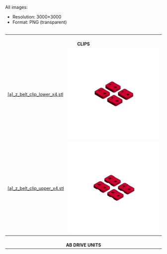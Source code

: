 
<!-- This is a reference for hopefully all printed parts needed for a function and decorated Voron 2.4 build. -->

All images:
* Resolution: 3000×3000
* Format: PNG (transparent)<br><br>

<table>
    <tr>
        <th colspan=2><br>CLIPS<br></th>
    </tr>
    <tr></tr>
    <tr>
        <td>
            <a href="https://raw.githubusercontent.com/VoronDesign/Voron-2/V2.4/STLs/VORON2.4/Gantry/%5Ba%5D_z_belt_clip_lower_x4.stl">[a]_z_belt_clip_lower_x4.stl</a>
        </td>
        <td>
            <a href="https://raw.githubusercontent.com/jesterjunk/VoronBuildReference/main/printed_parts_reference/img/%5Ba%5D_z_belt_clip_lower_x4.png" target="_blank">
                <img src="img/[a]_z_belt_clip_lower_x4.png" width=320>
            </a>
        </td>
    </tr>
    <tr></tr>
    <tr>
        <td>
            <a href="https://raw.githubusercontent.com/VoronDesign/Voron-2/Voron2.4/STLs/VORON2.4/Gantry/%5Ba%5D_z_belt_clip_upper_x4.stl">[a]_z_belt_clip_upper_x4.stl</a>
        </td>
        <td>
            <a href="https://raw.githubusercontent.com/jesterjunk/VoronBuildReference/main/printed_parts_reference/img/[a]_z_belt_clip_upper_x4.png" target="_blank">
                <img src="img/[a]_z_belt_clip_upper_x4.png" width=320>
            </a>
        </td>
    </tr>
    <tr></tr>
    <tr>
        <th colspan=2><br>AB DRIVE UNITS<br></th>
    </tr>
</table>
